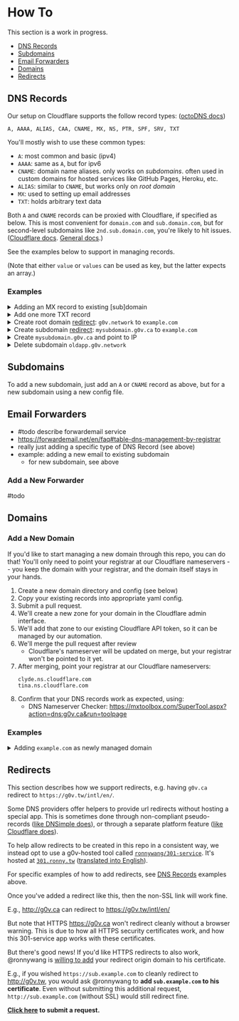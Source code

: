 # How To

This section is a work in progress.

- [DNS Records](#dns-records)
- [Subdomains](#subdomains)
- [Email Forwarders](#email-forwarders)
- [Domains](#domains)
- [Redirects](#redirects)

## DNS Records

Our setup on Cloudflare supports the follow record types: ([octoDNS docs][])

    A, AAAA, ALIAS, CAA, CNAME, MX, NS, PTR, SPF, SRV, TXT

You'll mostly wish to use these common types:
- `A`: most common and basic (ipv4)
- `AAAA`: same as `A`, but for ipv6
- `CNAME`: domain name aliases. only works on _subdomains_. often used in custom domains for hosted services like GitHub Pages, Heroku, etc.
- `ALIAS`: similar to `CNAME`, but works only on _root domain_
- `MX`: used to setting up email addresses
- `TXT`: holds arbitrary text data

Both `A` and `CNAME` records can be proxied with Cloudflare, if specified as below.
This is most convenient for `domain.com` and `sub.domain.com`, but for second-level subdomains like `2nd.sub.domain.com`, you're likely to hit issues.
([Cloudflare docs][]. [General docs][2nd-level-subdomain].)

   [Cloudflare docs]: https://support.cloudflare.com/hc/en-us/articles/200169626-What-subdomains-are-appropriate-for-orange-gray-clouds-
   [2nd-level-subdomain]: https://serverfault.com/questions/104160/wildcard-ssl-certificate-for-second-level-subdomain

See the examples below to support in managing records.

(Note that either `value` or `values` can be used as key, but the latter expects an array.)

### Examples

<details>
  <summary>Adding an MX record to existing [sub]domain</summary>

```diff
diff --git a/g0v.ca.domain/g0v.ca.yaml b/g0v.ca.domain/g0v.ca.yaml
index 3050a90..474481e 100644
--- a/g0v.ca./g0v.ca.yaml
+++ b/g0v.ca./g0v.ca.yaml
@@ -15,3 +15,7 @@
       - 301 https://g0v.tw/intl/en/
   - type: ALIAS
     value: 301.ronny.tw.
+  - type: MX
+    values:
+      - exchange: mx.example.com.
+        preference: 10
```

</details>

<details>
  <summary>Add one more TXT record</summary>

```diff
diff --git a/g0v.ca.domain/g0v.ca.yaml b/g0v.ca.domain/g0v.ca.yaml
index 3050a90..2a62d42 100644
--- a/g0v.ca./g0v.ca.yaml
+++ b/g0v.ca./g0v.ca.yaml
@@ -6,6 +6,7 @@
       - admin=patcon
       # Used for 301 redirect service below
       - 301 https://g0v.tw/intl/en/
+      - google-site-verification=1234-abcd-5678-EFGH
   - type: ALIAS
     value: 301.ronny.tw.
```

</details>

<details>
  <summary>Create root domain <a href="#redirects">redirect</a>: <code>g0v.network</code> to <code>example.com</code></summary>

```diff
diff --git a/g0v.network.domain/g0v.network.yaml b/g0v.network.domain/g0v.network.yaml
index aca1501..8049f5d 100644
--- a/g0v.network./g0v.network.yaml
+++ b/g0v.network./g0v.network.yaml
@@ -42,3 +42,9 @@
         preference: 10
       - exchange: mx2.forwardemail.net.
         preference: 10
+  - type: TXT
+    values:
+      # Used for 301 redirect service below
+      - 301 https://example.com/
+  - type: ALIAS
+    value: 301.ronny.tw.
```

</details>

<details>
  <summary>Create subdomain <a href="#redirects">redirect</a>: <code>mysubdomain.g0v.ca</code> to <code>example.com</code></summary>

```diff
diff --git a/config.yaml b/config.yaml
index 3d10aed..4947530 100644
--- a/config.yaml
+++ b/config.yaml
@@ -21,6 +21,8 @@ zones:
     targets:
       - cloudflare
   g0v.ca.:
     sources:
       - config-files
     targets:
diff --git a/g0v.ca.domain/mysubdomain.g0v.ca.yaml b/g0v.ca.domain/mysubdomain.g0v.ca.yaml
new file mode 100644
index 0000000..7536024
--- /dev/null
+++ b/g0v.ca./mysubdomain.g0v.ca.yaml
@@ -0,0 +1,8 @@
+---
+mysubdomain:
+  - type: TXT
+    values:
+      # Used for 301 redirect service below
+      - 301 https://example.com/
+  - type: A
+    # 301.ronny.tw
+    value: 52.69.187.52
```

</details>


<details>
  <summary>Create <code>mysubdomain.g0v.ca</code> and point to IP</summary>

```diff
diff --git a/g0v.ca.domain/mysubdomain.g0v.ca.yaml b/g0v.ca.domain/mysubdomain.g0v.ca.yaml
new file mode 100644
index 0000000..d079979
--- /dev/null
+++ b/g0v.ca./mysubdomain.g0v.ca.yaml
@@ -0,0 +1,11 @@
+---
+mysubdomain:
+  - type: A
+    octodns:
+      cloudflare:
+        proxied: true
+    value: 123.45.67.89
+    metdata:
+      repository: https://github.com/your-user/your-repo
+      maintainer:
+        - some-username
```

</details>

<details>
  <summary>Delete subdomain <code>oldapp.g0v.network</code></summary>

```diff
diff --git a/g0v.network.domain/oldapp.g0v.network.yaml b/g0v.network.domain/oldapp.g0v.network.yaml
deleted file mode 100644
index ed900a2..0000000
--- a/g0v.network./oldapp.g0v.network.yaml
+++ /dev/null
@@ -1,11 +0,0 @@
----
-oldapp:
-  type: CNAME
-  value: my-old-app.netlify.com.
-  metadata:
-    repo: https://github.com/g0v-network/my-old-app
-    maintainer:
-      - some-username
```

</details>

[octoDNS docs]: https://github.com/octodns/octodns#supported-providers

## Subdomains

To add a new subdomain, just add an `A` or `CNAME` record as above, but for a
new subdomain using a new config file.

## Email Forwarders

- #todo describe forwardemail service
- https://forwardemail.net/en/faq#table-dns-management-by-registrar
- really just adding a specific type of DNS Record (see above)
- example: adding a new email to existing subdomain
  - for new subdomain, see above

### Add a New Forwarder

#todo

## Domains

### Add a New Domain

If you'd like to start managing a new domain through this repo, you can do
that! You'll only need to point your registrar at our Cloudflare nameservers --
you keep the domain with your registrar, and the domain itself stays in your
hands.

1. Create a new domain directory and config (see below)
2. Copy your existing records into appropriate yaml config.
3. Submit a pull request.
4. We'll create a new zone for your domain in the Cloudflare admin interface.
5. We'll add that zone to our existing Cloudflare API token, so it can be managed by our automation.
6. We'll merge the pull request after review
    - Cloudflare's nameserver will be updated on merge, but your registrar won't be pointed to it yet.
7. After merging, point your registrar at our Cloudflare nameservers:
    ```
    clyde.ns.cloudflare.com
    tina.ns.cloudflare.com
    ```
8. Confirm that your DNS records work as expected, using:
    - DNS Nameserver Checker: https://mxtoolbox.com/SuperTool.aspx?action=dns:g0v.ca&run=toolpage

### Examples

<details>
  <summary>Adding <code>example.com</code> as newly managed domain</summary>

```diff
diff --git a/README.md b/README.md
index b079994..8266139 100644
--- a/README.md
+++ b/README.md
@@ -7,6 +7,7 @@ The following damains can be managed here:
 - `g0v.ca`
 - `c4nada.ca`
 - `t0ronto.ca`
+- `example.com`
 
 Changing or adding DNS records in `main` branch of this repository will update
 the actual domain records.
diff --git a/config.yaml b/config.yaml
index 3d10aed..c23c490 100644
--- a/config.yaml
+++ b/config.yaml
@@ -35,3 +35,8 @@ zones:
       - config-files
     targets:
       - cloudflare
+  example.com.:
+    sources:
+      - config-files
+    targets:
+      - cloudflare
diff --git a/example.com.domain/example.com.yaml b/example.com.domain/example.com.yaml
new file mode 100644
index 0000000..acedadd
--- /dev/null
+++ b/example.com.domain/example.com.yaml
@@ -0,0 +1,6 @@
+---
+'':
+  - type: TXT
+    values:
+      # Who has admin for this domain
+      - admin=<some identifier of person who owns it>
```

</details>

## Redirects

This section describes how we support redirects, e.g. having `g0v.ca` redirect to `https://g0v.tw/intl/en/`.

Some DNS providers offer helpers to provide url redirects without hosting a special app.
This is sometimes done through non-compliant pseudo-records ([like DNSimple does][redirect-dnsimple]),
or through a separate platform feature ([like Cloudflare does][redirect-cloudflare]).

   [redirect-dnsimple]: https://github.com/octodns/octodns/issues/505
   [redirect-cloudflare]: https://support.cloudflare.com/hc/en-us/articles/200172286-Configuring-URL-forwarding-or-redirects-with-Cloudflare-Page-Rules

To help allow redirects to be created in this repo in a consistent way,
we instead opt to use a g0v-hosted tool called [`ronnywang/301-service`][301-service].
It's hosted at [`301.ronny.tw`][301-ronny] ([translated into English][301-ronny-en]).

   [301-service]: https://github.com/ronnywang/301-service
   [301-ronny]: https://301.ronny.tw/
   [301-ronny-en]: https://translate.google.com/translate?hl=&sl=auto&tl=en&u=https://301.ronny.tw

For specific examples of how to add redirects, see [DNS Records](#dns-records) examples above.

Once you've added a redirect like this, then the non-SSL link will work fine.

E.g., http://g0v.ca can redirect to https://g0v.tw/intl/en/

But note that HTTPS https://g0v.ca won't redirect cleanly without a browser warning.
This is due to how all HTTPS security certificates work, and how this 301-service app works with these certificates.

But there's good news! If you'd like HTTPS redirects to also work,
@ronnywang is [willing to add][] your redirect origin domain to his certificate.

E.g., if you wished `https://sub.example.com` to cleanly redirect to http://g0v.tw,
you would ask @ronnywang to **add `sub.example.com` to his certificate**.
Even without submitting this additional request, `http://sub.example.com` (without SSL) would still redirect fine.

**[Click here][https-request] to submit a request.**

   [willing to add]: https://github.com/ronnywang/301-service/issues/2#issuecomment-791874487
   [https-request]: https://github.com/ronnywang/301-service/issues/new?title=Add%20SUB.EXAMPLE.COM%20as%20alt%20domain%20on%20HTTPS%20certificate&body=Re-ticketed%20from%20%5Bthese%20docs%5D(https%3A%2F%2Fgithub.com%2Fg0v-network%2Fdomains%2Fblob%2Fmain%2Fdocs%2FHOWTO.md%23redirects).%0A%0APlease%20add%20SUB.EXAMPLE.COM%20as%20a%20%22Subject%20Alternative%20Name%22%20to%20the%20301.ronny.tw%20HTTPS%20certificate.%20Thanks!
